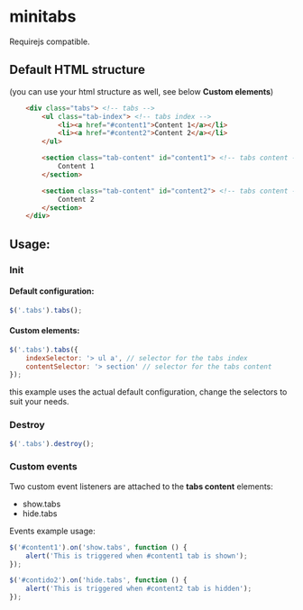 # minitabs

Requirejs compatible.

## Default HTML structure

(you can use your html structure as well, see below **Custom elements**)

```html
    <div class="tabs"> <!-- tabs -->
        <ul class="tab-index"> <!-- tabs index -->
            <li><a href="#content1">Content 1</a></li>
            <li><a href="#content2">Content 2</a></li>
        </ul>

        <section class="tab-content" id="content1"> <!-- tabs content -->
            Content 1
        </section>

        <section class="tab-content" id="content2"> <!-- tabs content -->
            Content 2
        </section>
    </div>
```

## Usage:

### Init

#### Default configuration:
```js
$('.tabs').tabs();
```

#### Custom elements:
```js
$('.tabs').tabs({
    indexSelector: '> ul a', // selector for the tabs index
    contentSelector: '> section' // selector for the tabs content
});
```
this example uses the actual default configuration, change the selectors to suit your needs.

### Destroy

```js
$('.tabs').destroy();
```

### Custom events
Two custom event listeners are attached to the __tabs content__ elements:

- show.tabs
- hide.tabs

Events example usage:

```js
$('#content1').on('show.tabs', function () {
    alert('This is triggered when #content1 tab is shown');
});

$('#contido2').on('hide.tabs', function () {
    alert('This is triggered when #content2 tab is hidden');
});
```